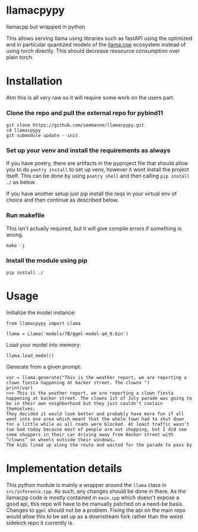 # llamacpypy
llamacpp but wrapped in python

This allows serving llama using libraries such as fastAPI using the optimized and in particular quantized models of the [llama.cpp](https://github.com/ggerganov/llama.cpp) ecosystem instead of using torch directly. This should decrease ressource consumption over plain torch.

# Installation

Atm this is all very raw so it will require some work on the users part.

### Clone the repo and pull the external repo for pybind11

```
git clone https://github.com/seemanne/llamacpypy.git
cd llamacpypy
git submodule update --init
```

### Set up your venv and install the requirements as always

If you have poetry, there are artifacts in the pyproject file that should allow you to do `poetry install` to set up venv, however it wont install the project itself. This can be done by using `poetry shell` and then calling `pip install ./` as below.

If you have another setup just pip install the reqs in your virtual env of choice and then continue as described below. 

### Run makefile 

This isn't actually required, but it will give compile errors if something is wrong.
```
make -j
```

### Install the module using pip 

```
pip install ./
```

# Usage

Initialize the model instance:
```
from llamacpypy import Llama

llama = Llama('models/7B/ggml-model-q4_0.bin')
```
Load your model into memory:
```
llama.load_model()
```
Generate from a given prompt:
```
var = llama.generate("This is the weather report, we are reporting a clown fiesta happening at backer street. The clowns ")
print(var)
>>> This is the weather report, we are reporting a clown fiesta happening at backer street. The clowns 1st of July parade was going to be in their own neighborhood but they just couldn't contain themselves;
They decided it would look better and probably have more fun if all went into one area which meant that the whole town had to shut down for a little while as all roads were blocked. At least traffic wasn’t too bad today because most of people are out shopping, but I did see some shoppers in their car driving away from Backer street with “clowns” on wheels outside their windows…
The kids lined up along the route and waited for the parade to pass by
```

# Implementation details

This python module is mainly a wrapper around the `llama` class in `src/inference.cpp`. As such, any changes should be done in there. 
As the llamacpp code is mostly contained in `main.cpp` which doesn't expose a good api, this repo will have to be manually patched on a need-be basis. Changes to `ggml` should not be a problem. Fixing the api on the main repo would allow this to be set up as a downstream fork rather than the weird sidekick repo it currently is.